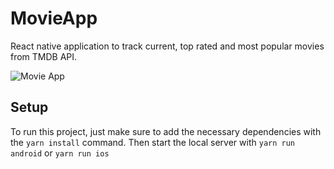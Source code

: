 # MovieApp
React native application to track current, top rated and most popular movies from TMDB API.


![Movie App](https://media.giphy.com/media/mtdLqsh0GXmb5Ji5zh/giphy.gif)

## Setup
To run this project, just make sure to add the necessary dependencies with the ``` yarn install ``` command. Then start the local server with ``` yarn run android ``` or ``` yarn run ios ``` 
